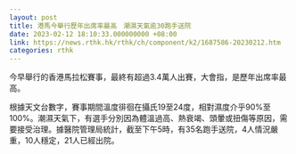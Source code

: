 ```yaml
---
layout: post
title: 港馬今舉行歷年出席率最高　潮濕天氣逾30跑手送院
date: 2023-02-12 18:10:33.000000000 +08:00
link: https://news.rthk.hk/rthk/ch/component/k2/1687586-20230212.htm
categories: rthk
---
```


今早舉行的香港馬拉松賽事，最終有超過3.4萬人出賽，大會指，是歷年出席率最高。

根據天文台數字，賽事期間溫度徘徊在攝氏19至24度，相對濕度介乎90%至100%。潮濕天氣下，有選手分別因為體溫過高、熱衰竭、頭暈或扭傷等原因，需要接受治理。據醫院管理局統計，截至下午5時，有35名跑手送院，4人情況嚴重，10人穩定，21人已經出院。
